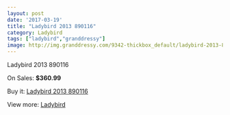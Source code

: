 ```yaml
---
layout: post
date: '2017-03-19'
title: "Ladybird 2013 890116"
category: Ladybird
tags: ["ladybird","granddressy"]
image: http://img.granddressy.com/9342-thickbox_default/ladybird-2013-890116.jpg
---
```

Ladybird 2013 890116

On Sales: **$360.99**
<a href="https://www.granddressy.com/en/ladybird/8556-ladybird-2013-890116.html"><amp-img layout="responsive" width="600" height="600" src="//img.granddressy.com/9342-thickbox_default/ladybird-2013-890116.jpg" alt="Ladybird 2013 890116 0" /></a>

Buy it: [Ladybird 2013 890116](https://www.granddressy.com/en/ladybird/8556-ladybird-2013-890116.html "Ladybird 2013 890116")

View more: [Ladybird](https://www.granddressy.com/en/14-ladybird "Ladybird")